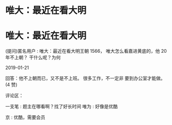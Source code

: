 # 唯大：最近在看大明

# 唯大：最近在看大明

(提问)匿名用户 : 唯大：最近在看大明王朝 1566， 唯大怎么看嘉进黄底的，他 20 年不上朝？ 干什么呢？为何

2019-01-21

回答：他不上朝而已，又不是不上班。 很多工作，不一定非 要到办公室才能做。(4 赞)

评论区：

一支笔 : 题主在哪看啊？找了好长时间 唯为 : 好像是优酷

京 : 优酷，需要会员
